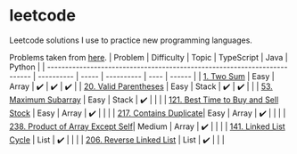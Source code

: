 # leetcode
Leetcode solutions I use to practice new programming languages.

Problems taken from [here](https://leetcode.com/discuss/general-discussion/460599/blind-75-leetcode-questions).
| Problem                                                                   | Difficulty | Topic | TypeScript | Java | Python | 
| ------------------------------------------------------------------------- | ---------- | ----- | ---------- | ---- | ------ |
| [1. Two Sum](https://leetcode.com/problems/two-sum/)                      | Easy       | Array | ✔️        |  ✔️  |  ✔️   |
| [20. Valid Parentheses](https://leetcode.com/problems/valid-parentheses/) | Easy       | Stack | ✔️        |  ✔️  |       |
| [53. Maximum Subarray](https://leetcode.com/problems/maximum-subarray/)   | Easy       | Stack | ✔️        |     |       |
| [121. Best Time to Buy and Sell Stock](https://leetcode.com/problems/best-time-to-buy-and-sell-stock/) | Easy | Array | ✔️ |  |  |
| [217. Contains Duplicate](https://leetcode.com/problems/contains-duplicate/)| Easy | Array | ✔️ |  |  |
| [238. Product of Array Except Self](https://leetcode.com/problems/product-of-array-except-self/)| Medium | Array | ✔️ |  |  |
| [141. Linked List Cycle](https://leetcode.com/problems/linked-list-cycle/) | List | ✔️ |  |  |
| [206. Reverse Linked List](https://leetcode.com/problems/reverse-linked-list/) | List | ✔️ |  |  |
